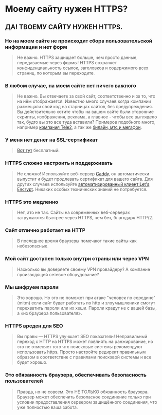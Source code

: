 # Моему сайту нужен HTTPS?
## ДА! ТВОЕМУ САЙТУ НУЖЕН HTTPS.

### Но на моем сайте не происходит сбора пользовательской информации и нет форм

> Не важно. HTTPS защищает больше, чем просто данные, передаваемые через формы! HTTPS сохраняет конфиденциальность ссылок, заголовков и содержимого всех страниц, по которым вы переходите.

### В любом случае, на моем сайте нет ничего важного

> Не важно. Вы отвечаете за свой сайт, соответственно и за то, что на нём отображается. Известно много случаев когда компании размещали свой код на старницах сайтов, без предупреждения. Вы действительно хотите чтобы на вашем сайте были сторонние скрипты, изображения, реклама, а главное - чтобы все выглядело так, будто вы это все туда вставили? Примеров подобного много, например [компания Tele2](https://vc.ru/35975-tele2-stal-pokazyvat-polzovatelyam-mobilnogo-interneta-svoi-bannery-poverh-chuzhih-saytov), а так же [билайн, мтс и мегафон](https://meduza.io/slides/mobilnye-operatory-podsovyvayut-abonentam-bannery-i-podpiski-na-platnye-sayty-kak-ot-nih-otkazatsya).

### У меня нет денег на SSL-сертификат

> [Вот тут](https://letsencrypt.org/) бесплатный.

### HTTPS сложно настроить и поддерживать

> Не сложно! Используйте веб-сервер [Caddy](https://caddyserver.com/), он автоматически выпустит и будет продлевать сертификат для вашего сайта. Для других случаев используйте [автоматизированный клиент Let's Encrypt](https://letsencrypt.org/docs/client-options/). Никаких особых технических знаний не потребуется.

### HTTPS это медленно

> Нет, это не так. Сайты на современных веб-серверах загружаются быстрее через HTTPS, чем без, благодаря HTTP/2.

### Сайт отлично работает на HTTP

> В последнее время браузеры помечают такие сайты как небезопасные.

### Мой сайт доступен только внутри страны или через VPN

> Насколько вы доверяете своему VPN провайдеру? А компание производящей сетевое оборудование?

### Мы шифруем пароли

> Это хорошо. Но это не поможет при атаке "человек по середине" (mitm) если сайт будет работать по http и злоумышленики смогут перехватить пароли или их хеши. Пароли крадут не с вашей базы, а «из браузера пользователя».

### HTTPS вреден для SEO

> Вы правы — HTTPS улучшает SEO показатели! Неправильный переход с HTTP на HTTPS может повлиять на ранжирование, но это не отменяет того что поисковые системы рекомендуют использовать https. Просто настройте редирект правильным образом в соответствие с правилами поисковой системы и все будет хорошо.

### Это обязанность браузера, обеспечивать безопасность пользователей

> Правда, но не совсем. Это НЕ ТОЛЬКО обязанность браузера. Браузер может обеспечить безопасное соединение только при условии предоставления сервером защищённого соединения, что уже полностью ваша забота.
